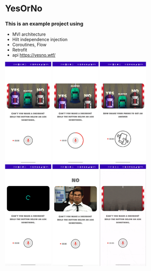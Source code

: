 # YesOrNo
### This is an example project using

  - MVI architecture
  - Hilt independence injection
  - Coroutines, Flow
  - Retrofit
  - api https://yesno.wtf/

<img src="screen_capture1.png" width="30%"></img>
<img src="screen_capture2.png" width="30%"></img>
<img src="screen_capture3.png" width="30%"></img>
<img src="screen_capture4.png" width="30%"></img>
<img src="screen_capture5.png" width="30%"></img>
<img src="screen.gif" width="30%"></img>
